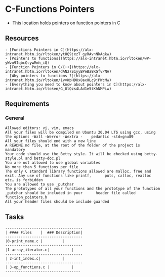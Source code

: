 # C-Functions Pointers
- This location holds pointers on function pointers in C

## Resources
	- [Functions Pointers in C](https://alx-intranet.hbtn.io/rltoken/yt8Q9jxzT_gyRAvnNkAgkw)
	- [Pointers to functions](https://alx-intranet.hbtn.io/rltoken/wP-yWvo9IqbcQsywMmh_iQ)
	- [Function Pointers in C/C++](https://alx-intranet.hbtn.io/rltoken/dAN27S1yyBPeBa8RGfvPNA)
	- [Why pointers to functions ?](https://alx-intranet.hbtn.io/rltoken/1vvWpH9Ux8axOLc9jPWcMw)
	- [Everything you need to know about pointers in C](https://alx-intranet.hbtn.io/rltoken/G_0lQzs4LAd1e5tKhNMPiw)

## Requirements
### General
	Allowed editors: vi, vim, emacs
	All your files will be compiled on Ubuntu 20.04 LTS using gcc, using the options -Wall -Werror -Wextra -	pedantic -std=gnu89
	All your files should end with a new line
	A README.md file, at the root of the folder of the project is mandatory
	Your code should use the Betty style. It will be checked using betty-style.pl and betty-doc.pl
	You are not allowed to use global variables
	No more than 5 functions per file
	The only C standard library functions allowed are malloc, free and exit. Any use of functions like printf, 		puts, calloc, realloc etc… is forbidden
	You are allowed to use _putchar
	The prototypes of all your functions and the prototype of the function _putchar should be included in your 		header file called function_pointers.h	
	All your header files should be include guarded
## Tasks
	-----------------------------------
	| #### Files    |  ### Description|
	-----------------------------------
	|0-print_name.c |		  |
	-----------------------------------
	|1-array_iterator.c|		  |
	-----------------------------------
	| 2-int_index.c|   		  |
	-----------------------------------
	| 3-op_functions.c |		  |
	----------------------------------
